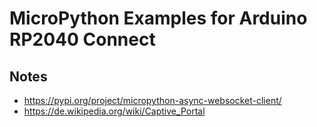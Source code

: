 # MicroPython Examples for Arduino RP2040 Connect

## Notes

* https://pypi.org/project/micropython-async-websocket-client/
* https://de.wikipedia.org/wiki/Captive_Portal